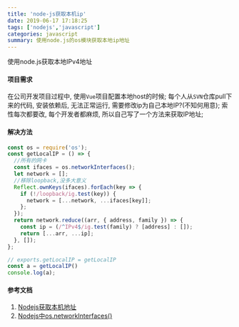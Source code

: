 ```yaml
---
title: 'node-js获取本机ip'
date: 2019-06-17 17:18:25
tags: ['nodejs','javascript']
categories: javascript
summary: 使用node.js的os模块获取本地ip地址
---
```


使用node.js获取本地IPv4地址
<!--more-->

#### 项目需求

在公司开发项目过程中, 使用`Vue`项目配置本地host的时候;
每个人从`SVN`仓库pull下来的代码, 安装依赖后, 无法正常运行, 需要修改ip为自己本地IP?(不知何用意);
索性每次都要改, 每个开发者都麻烦, 所以自己写了一个方法来获取IP地址;

#### 解决方法

```javascript
const os = require('os');
const getLocalIP = () => {
  //所有的网卡
  const ifaces = os.networkInterfaces();
  let network = [];
  //移除loopback,没多大意义
  Reflect.ownKeys(ifaces).forEach(key => {
    if (!/loopback/ig.test(key)) {
      network = [...network, ...ifaces[key]];
    };
  });
  return network.reduce((arr, { address, family }) => {
    const ip = (/^IPv4$/ig.test(family) ? [address] : []);
    return [...arr, ...ip];
  }, []);
};

// exports.getLocalIP = getLocalIP
const a = getLocalIP()
console.log(a);
```

#### 参考文档

1. [Nodejs获取本机地址](https://blog.csdn.net/spy19881201/article/details/13394933)
2. [Nodejs中os.networkInterfaces()](http://nodejs.cn/api/os.html#os_os_networkinterfaces)